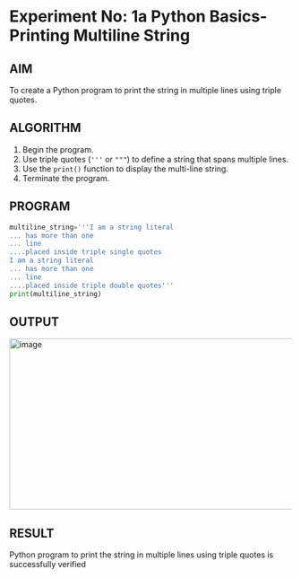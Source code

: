 # Experiment No: 1a Python Basics- Printing Multiline String

## AIM  
To create a Python program to print the string in multiple lines using triple quotes.

## ALGORITHM  
1. Begin the program.  
2. Use triple quotes (`'''` or `"""`) to define a string that spans multiple lines.  
3. Use the `print()` function to display the multi-line string.  
4. Terminate the program.

## PROGRAM
```python
multiline_string='''I am a string literal
... has more than one
... line
....placed inside triple single quotes
I am a string literal
... has more than one
... line
....placed inside triple double quotes'''
print(multiline_string)
```
## OUTPUT

<img width="835" height="305" alt="image" src="https://github.com/user-attachments/assets/a38fee6f-32d9-46c3-b8a3-9b7140506fe7" />


## RESULT

Python program to print the string in multiple lines using triple quotes is successfully verified
